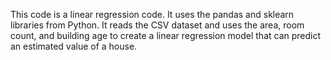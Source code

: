 This code is a linear regression code. It uses the pandas and sklearn libraries from Python. It reads the CSV dataset and uses the area, room count, and building age to create a linear regression model that can predict an estimated value of a house.
